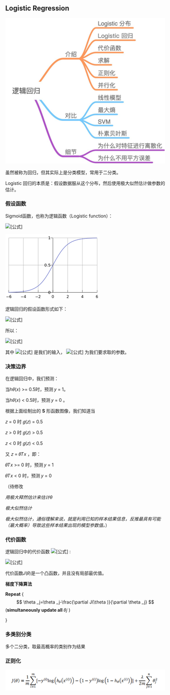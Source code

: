 ## Logistic Regression

![【机器学习】逻辑回归（非常详细）](笔记.assets/v2-35393b75f51c81bb3c09774e76a7d91c_1440w.jpg)

虽然被称为回归，但其实际上是分类模型，常用于二分类。

Logistic 回归的本质是：假设数据服从这个分布，然后使用极大似然估计做参数的估计。

### 假设函数

Sigmoid函数，也称为逻辑函数（Logistic function）：

![[公式]](https://www.zhihu.com/equation?tex=g%28z%29%3D+%5Cfrac%7B1%7D%7B1%2Be%5E%7B-z%7D%7D)

![img](笔记.assets/v2-1562a80cf766ecfe77155fa84931e745_720w.png)

逻辑回归的假设函数形式如下：

![[公式]](https://www.zhihu.com/equation?tex=h_%5Ctheta%28x%29+%3D+g%28%5Ctheta%5ET+x%29%2C+g%28z%29%3D+%5Cfrac%7B1%7D%7B1%2Be%5E%7B-z%7D%7D)

所以：

![[公式]](https://www.zhihu.com/equation?tex=h_%5Ctheta%28x%29%3D+%5Cfrac%7B1%7D%7B1%2Be%5E%7B-%5Ctheta%5ETx%7D%7D)

其中 ![[公式]](https://www.zhihu.com/equation?tex=x) 是我们的输入， ![[公式]](https://www.zhihu.com/equation?tex=%5Ctheta) 为我们要求取的参数。

### 决策边界

在逻辑回归中，我们预测：

当ℎ𝜃(𝑥) >= 0.5时，预测 𝑦 = 1。 

当ℎ𝜃(𝑥) < 0.5时，预测 𝑦 = 0 。

根据上面绘制出的 **S** 形函数图像，我们知道当

𝑧 = 0 时 𝑔(𝑧) = 0.5 

𝑧 > 0 时 𝑔(𝑧) > 0.5 

𝑧 < 0 时 𝑔(𝑧) < 0.5 

又 𝑧 = 𝜃𝑇𝑥 ，即：

𝜃𝑇𝑥 >= 0 时，预测 𝑦 = 1 

𝜃𝑇𝑥 < 0 时，预测 𝑦 = 0

（待修改

*用极大释然估计来估计$\theta$*

*极大似然估计*

*极大似然估计，通俗理解来说，就是利用已知的样本结果信息，反推最具有可能（最大概率）导致这些样本结果出现的模型参数值。*）

### 代价函数

逻辑回归中的代价函数 ![[公式]](https://www.zhihu.com/equation?tex=J%28%5Ctheta%29) :

![[公式]](https://www.zhihu.com/equation?tex=J%28%5Ctheta%29+%3D+-%5Cfrac%7B+1+%7D%7B+m+%7D%5B%5Csum_%7B+i%3D1+%7D%5E%7B+m+%7D+%28%7By%5E%7B%28i%29%7D+%5Clog+h_%5Ctheta%28x%5E%7B%28i%29%7D%29+%2B+%281-y%5E%7B%28i%29%7D%29+%5Clog+%281-h_%5Ctheta%28x%5E%7B%28i%29%7D%29%7D%29%5D)

代价函数𝐽(𝜃)是一个凸函数，并且没有局部最优值。

**梯度下降算法**

**Repeat** { 
$$
\theta _j=\theta _j-\frac{\partial J(\theta )}{\partial \theta _j}
$$
(**simultaneously update all** 𝜃𝑗 ) 

}

### 多类别分类

多个二分类，取最高概率的类别作为结果

### 正则化

![image-20211008155425129](笔记.assets/image-20211008155425129.png)

